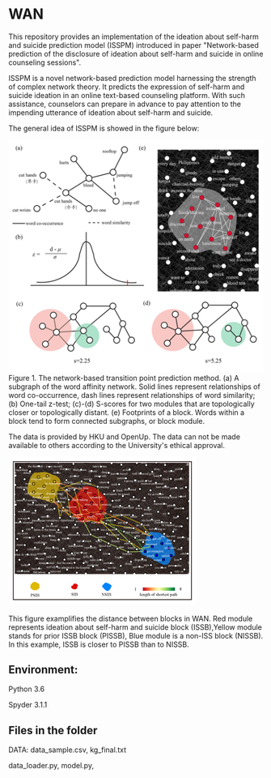 # WAN
This repository provides an implementation of the ideation about self-harm and suicide prediction model (ISSPM) introduced in paper "Network-based prediction of the disclosure of ideation about self-harm and suicide in online counseling sessions".

ISSPM is a novel network-based prediction model harnessing the strength of complex network theory. It predicts the expression of self-harm and suicide ideation in an online text-based counseling platform. With such assistance, counselors can prepare in advance to pay attention to the impending utterance of ideation about self-harm and suicide.

The general idea of ISSPM is showed in the figure below:

![figure](https://github.com/zhongzhixu/WAN/blob/main/fig/figure2-01.jpg)
Figure 1. The network-based transition point prediction method. (a) A subgraph of the word affinity network. Solid lines represent relationships of word co-occurrence, dash lines represent relationships of word similarity; (b) One-tail z-test; (c)-(d) S-scores for two modules that are topologically closer or topologically distant. (e) Footprints of a block. Words within a block tend to form connected subgraphs, or block module. 

The data is provided by HKU and OpenUp. The data can not be made available to others according to the University's ethical approval.

![figure](https://github.com/zhongzhixu/WAN/blob/main/fig/figure3-01.png)

This figure examplifies the distance between blocks in WAN. Red module represents ideation about self-harm and suicide block (ISSB),Yellow module stands for prior ISSB block (PISSB), Blue module is a non-ISS block (NISSB). In this example, ISSB is closer to PISSB than to NISSB.

## Environment:
Python 3.6

Spyder 3.1.1

## Files in the folder
DATA: data_sample.csv,
kg_final.txt

data_loader.py,
model.py,
















